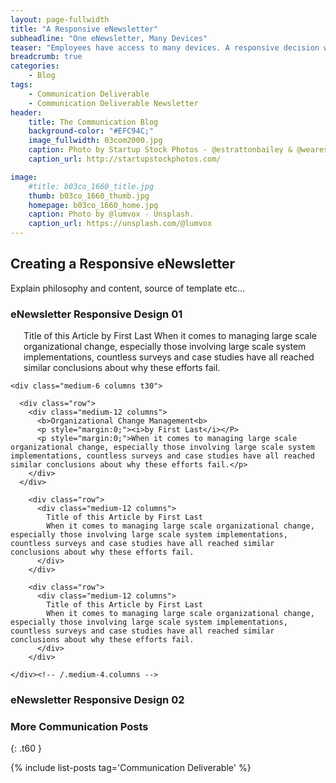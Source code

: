 ```yaml
---
layout: page-fullwidth
title: "A Responsive eNewsletter"
subheadline: "One eNewsletter, Many Devices"
teaser: "Employees have access to many devices. A responsive decision will allow them to view eNewsletter content however they choose."
breadcrumb: true
categories:
    - Blog
tags:
    - Communication Deliverable
    - Communication Deliverable Newsletter
header:
    title: The Communication Blog
    background-color: "#EFC94C;"
    image_fullwidth: 03com2000.jpg
    caption: Photo by Startup Stock Photos - @estrattonbailey & @wearesculpt.
    caption_url: http://startupstockphotos.com/

image:
    #title: b03co_1660_title.jpg
    thumb: b03co_1660_thumb.jpg
    homepage: b03co_1660_home.jpg
    caption: Photo by @lumvox - Unsplash.
    caption_url: https://unsplash.com/@lumvox
---
```

<!--more-->

## Creating a Responsive eNewsletter
Explain philosophy and content, source of template etc...


### eNewsletter Responsive Design 01
<div class="row">
    <div class="medium-6 columns t30">
      <img src="{{ site.urlimg }}b02cm_160210_title.jpg" alt="">
      Title of this Article by First Last
      When it comes to managing large scale organizational change, especially those involving large scale system implementations, countless surveys and case studies have all reached similar conclusions about why these efforts fail.
    </div><!-- /.medium-4.columns -->

    <div class="medium-6 columns t30">

      <div class="row">
        <div class="medium-12 columns">
          <b>Organizational Change Management<b>
          <p style="margin:0;"><i>by First Last</i></P>
          <p style="margin:0;">When it comes to managing large scale organizational change, especially those involving large scale system implementations, countless surveys and case studies have all reached similar conclusions about why these efforts fail.</p>
        </div>
      </div>

        <div class="row">
          <div class="medium-12 columns">
            Title of this Article by First Last
            When it comes to managing large scale organizational change, especially those involving large scale system implementations, countless surveys and case studies have all reached similar conclusions about why these efforts fail.
          </div>
        </div>

        <div class="row">
          <div class="medium-12 columns">
            Title of this Article by First Last
            When it comes to managing large scale organizational change, especially those involving large scale system implementations, countless surveys and case studies have all reached similar conclusions about why these efforts fail.
          </div>
        </div>

    </div><!-- /.medium-4.columns -->
</div><!-- /.row -->




### eNewsletter Responsive Design 02




### More Communication Posts
{: .t60 }

{% include list-posts tag='Communication Deliverable' %}
